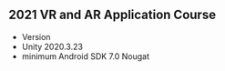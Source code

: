 ## 2021 VR and AR Application Course
* Version<br/>
* Unity 2020.3.23<br/>
* minimum Android SDK 7.0 Nougat<br/>
